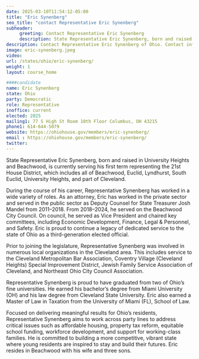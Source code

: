 ```yaml
---
date: 2025-03-10T11:54:12-05:00
title: "Eric Synenberg"
seo_title: "contact Representative Eric Synenberg"
subheader:
     greeting: Contact Representative Eric Synenberg
     description: State Representative Eric Synenberg, born and raised in University Heights and Beachwood, is currently serving his first term representing the 21st House District, which includes all of Beachwood, Euclid, Lyndhurst, South Euclid, University Heights, and part of Cleveland.
description: Contact Representative Eric Synenberg of Ohio. Contact information for Eric Synenberg includes email address, phone number, and mailing address.
image: eric-synenberg.jpeg
video:
url: /states/ohio/eric-synenberg/
weight: 1
layout: course_home

####candidate
name: Eric Synenberg
state: Ohio
party: Democratic
role: Representative
inoffice: current
elected: 2025
mailing1: 77 S High St Room 10th Floor Columbus, OH 43215
phone1: 614-644-5079
website: https://ohiohouse.gov/members/eric-synenberg/
email : https://ohiohouse.gov/members/eric-synenberg/
twitter: 
---
```

State Representative Eric Synenberg, born and raised in University Heights and Beachwood, is currently serving his first term representing the 21st House District, which includes all of Beachwood, Euclid, Lyndhurst, South Euclid, University Heights, and part of Cleveland.

During the course of his career, Representative Synenberg has worked in a wide variety of roles. As an attorney, Eric has worked in the private sector and served in the public sector as Deputy Counsel for State Treasurer Josh Mandel from 2011–2018. From 2018–2024, he served on the Beachwood City Council. On council, he served as Vice President and chaired key committees, including Economic Development, Finance, Legal & Personnel, and Safety. Eric is proud to continue a legacy of dedicated service to the state of Ohio as a third-generation elected official.

Prior to joining the legislature, Representative Synenberg was involved in numerous local organizations in the Cleveland area. This includes service to the Cleveland Metropolitan Bar Association, Coventry Village (Cleveland Heights) Special Improvement District, Jewish Family Service Association of Cleveland, and Northeast Ohio City Council Association.

Representative Synenberg is proud to have graduated from two of Ohio’s fine universities. He earned his bachelor’s degree from Miami University (OH) and his law degree from Cleveland State University. Eric also earned a Master of Law in Taxation from the University of Miami (FL), School of Law.

Focused on delivering meaningful results for Ohio’s residents, Representative Synenberg aims to work across party lines to address critical issues such as affordable housing, property tax reform, equitable school funding, workforce development, and support for working-class families. He is committed to building a more competitive, vibrant state where young residents are inspired to stay and build their futures. Eric resides in Beachwood with his wife and three sons.
